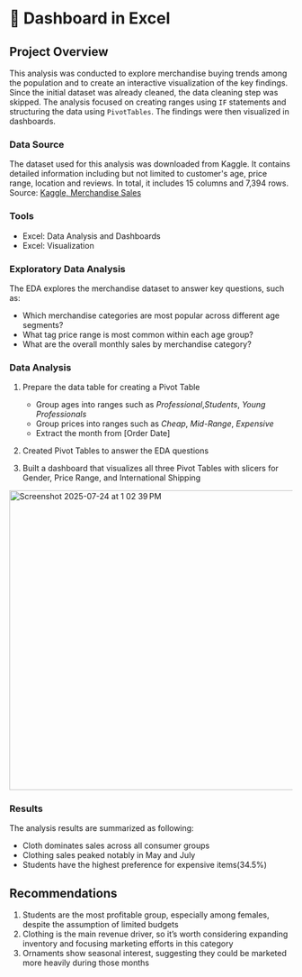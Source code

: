# 👚 Dashboard in Excel
## Project Overview
This analysis was conducted to explore merchandise buying trends among the population and to create an interactive visualization of the key findings. Since the initial dataset was already cleaned, the data cleaning step was skipped. The analysis focused on creating ranges using <code>IF</code> statements and structuring the data using <code>PivotTables</code>. The findings were then visualized in dashboards.

### Data Source
The dataset used for this analysis was downloaded from Kaggle. It contains detailed information including but not limited to customer's age, price range, location and reviews. 
In total, it includes 15 columns and 7,394 rows.
<br/> 
Source: <a href="https://www.kaggle.com/datasets/adarsh0806/influencer-merchandise-sales">Kaggle, Merchandise Sales</a>

### Tools
- Excel: Data Analysis and Dashboards
- Excel: Visualization 
  
### Exploratory Data Analysis
The EDA explores the merchandise dataset to answer key questions, such as:
- Which merchandise categories are most popular across different age segments? 
- What tag price range is most common within each age group? 
- What are the overall monthly sales by merchandise category? 

### Data Analysis
  1. Prepare the data table for creating a Pivot Table
      - Group ages into ranges such as _Professional_,_Students_, _Young Professionals_
      - Group prices into ranges such as _Cheap_, _Mid-Range_, _Expensive_
      - Extract the month from [Order Date]
        
  2. Created Pivot Tables to answer the EDA questions
  3. Built a dashboard that visualizes all three Pivot Tables with slicers for Gender, Price Range, and International Shipping
  <img width="913" height="532" alt="Screenshot 2025-07-24 at 1 02 39 PM" src="https://github.com/user-attachments/assets/6fbcdd33-d731-4812-bbaa-d8d1f0607280" />

### Results
The analysis results are summarized as following:
- Cloth dominates sales across all consumer groups
- Clothing sales peaked notably in May and July
- Students have the highest preference for expensive items(34.5%)
  
## Recommendations
1. Students are the most profitable group, especially among females, despite the assumption of limited budgets
2. Clothing is the main revenue driver, so it’s worth considering expanding inventory and focusing marketing efforts in this category
3. Ornaments show seasonal interest, suggesting they could be marketed more heavily during those months
